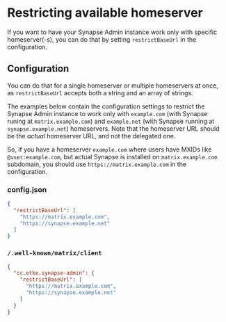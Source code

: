 # Restricting available homeserver

If you want to have your Synapse Admin instance work only with specific homeserver(-s),
you can do that by setting `restrictBaseUrl` in the configuration.

## Configuration

You can do that for a single homeserver or multiple homeservers at once, as `restrictBaseUrl` accepts both a string and
an array of strings.

The examples below contain the configuration settings to restrict the Synapse Admin instance to work only with
`example.com` (with Synapse runing at `matrix.example.com`) and
`example.net` (with Synapse running at `synapse.example.net`) homeservers.
Note that the homeserver URL should be the _actual_ homeserver URL, and not the delegated one.

So, if you have a homeserver `example.com` where users have MXIDs like `@user:example.com`,
but actual Synapse is installed on `matrix.example.com` subdomain, you should use `https://matrix.example.com` in the
configuration.

### config.json

```json
{
  "restrictBaseUrl": [
    "https://matrix.example.com",
    "https://synapse.example.net"
  ]
}
```

### `/.well-known/matrix/client`

```json
{
  "cc.etke.synapse-admin": {
    "restrictBaseUrl": [
      "https://matrix.example.com",
      "https://synapse.example.net"
    ]
  }
}
```
